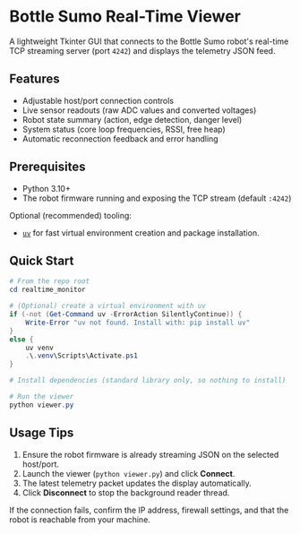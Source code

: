 # Bottle Sumo Real-Time Viewer

A lightweight Tkinter GUI that connects to the Bottle Sumo robot's real-time TCP streaming server (port `4242`) and displays the telemetry JSON feed.

## Features

- Adjustable host/port connection controls
- Live sensor readouts (raw ADC values and converted voltages)
- Robot state summary (action, edge detection, danger level)
- System status (core loop frequencies, RSSI, free heap)
- Automatic reconnection feedback and error handling

## Prerequisites

- Python 3.10+
- The robot firmware running and exposing the TCP stream (default `:4242`)

Optional (recommended) tooling:
- [`uv`](https://github.com/astral-sh/uv) for fast virtual environment creation and package installation.

## Quick Start

```powershell
# From the repo root
cd realtime_monitor

# (Optional) create a virtual environment with uv
if (-not (Get-Command uv -ErrorAction SilentlyContinue)) {
	Write-Error "uv not found. Install with: pip install uv"
}
else {
	uv venv
	.\.venv\Scripts\Activate.ps1
}

# Install dependencies (standard library only, so nothing to install)

# Run the viewer
python viewer.py
```

## Usage Tips

1. Ensure the robot firmware is already streaming JSON on the selected host/port.
2. Launch the viewer (`python viewer.py`) and click **Connect**.
3. The latest telemetry packet updates the display automatically.
4. Click **Disconnect** to stop the background reader thread.

If the connection fails, confirm the IP address, firewall settings, and that the robot is reachable from your machine.

